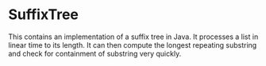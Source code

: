 # SuffixTree

This contains an implementation of a suffix tree in Java. It processes a list in linear time to its length. It can then compute the longest repeating substring and check for containment of substring very quickly.
